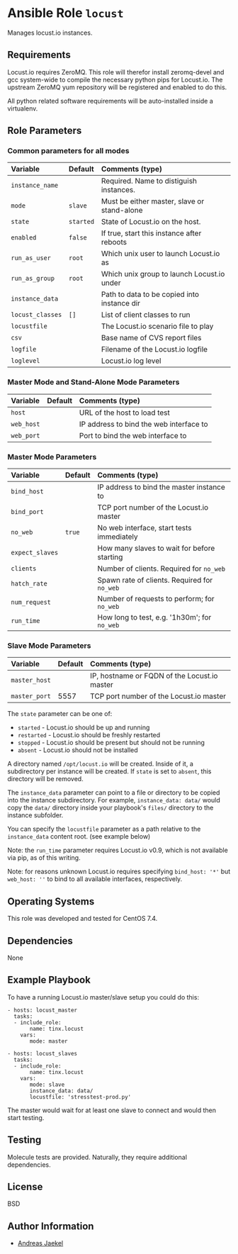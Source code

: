 # Ansible Role `locust`

Manages locust.io instances.

## Requirements

Locust.io requires ZeroMQ. This role will therefor install
zeromq-devel and gcc system-wide to compile the necessary python
pips for Locust.io. The upstream ZeroMQ yum repository will be
registered and enabled to do this.

All python related software requirements will be auto-installed
inside a virtualenv.

## Role Parameters

### Common parameters for all modes

| Variable        | Default   | Comments (type)                              |
| :---            | :---      | :---                                         |
| `instance_name` |           | Required. Name to distiguish instances.      |
| `mode`          | `slave`   | Must be either master, slave or stand-alone  |
| `state`         | `started` | State of Locust.io on the host.              |
| `enabled`       | `false`   | If true, start this instance after reboots   |
| `run_as_user`   | `root`    | Which unix user to launch Locust.io as       |
| `run_as_group`  | `root`    | Which unix group to launch Locust.io under   |
| `instance_data` |           | Path to data to be copied into instance dir  |
| `locust_classes`| `[]`      | List of client classes to run                |
| `locustfile`    |           | The Locust.io scenario file to play          |
| `csv`           |           | Base name of CVS report files                |
| `logfile`       |           | Filename of the Locust.io logfile            |
| `loglevel`      |           | Locust.io log level                          |

### Master Mode and Stand-Alone Mode Parameters

| Variable        | Default   | Comments (type)                              |
| :---            | :---      | :---                                         |
| `host`          |           | URL of the host to load test                 |
| `web_host`      |           | IP address to bind the web interface to      |
| `web_port`      |           | Port to bind the web interface to            |

### Master Mode Parameters

| Variable        | Default   | Comments (type)                              |
| :---            | :---      | :---                                         |
| `bind_host`     |           | IP address to bind the master instance to    |
| `bind_port`     |           | TCP port number of the Locust.io master      |
| `no_web`        | `true`    | No web interface, start tests immediately    |
| `expect_slaves` |           | How many slaves to wait for before starting  |
| `clients`       |           | Number of clients. Required for `no_web`     |
| `hatch_rate`    |           | Spawn rate of clients. Required for `no_web` |
| `num_request`   |           | Number of requests to perform; for `no_web`  |
| `run_time`      |           | How long to test, e.g. '1h30m'; for `no_web` |

### Slave Mode Parameters

| Variable        | Default   | Comments (type)                              |
| :---            | :---      | :---                                         |
| `master_host`   |           | IP, hostname or FQDN of the Locust.io master |
| `master_port`   | 5557      | TCP port number of the Locust.io master      |

The `state` parameter can be one of:

* `started` - Locust.io should be up and running
* `restarted` - Locust.io should be freshly restarted
* `stopped` - Locust.io should be present but should not be running
* `absent` - Locust.io should not be installed

A directory named `/opt/locust.io` will be created. Inside of it, a
subdirectory per instance will be created. If `state` is set to `absent`,
this directory will be removed.

The `instance_data` parameter can point to a file or directory to
be copied into the instance subdirectory. For example, `instance_data: data/`
would copy the `data/` directory inside your playbook's `files/` directory
to the instance subfolder.

You can specify the `locustfile` parameter as a path relative to the
`instance_data` content root. (see example below)

Note: the `run_time` parameter requires Locust.io v0.9, which is not
available via pip, as of this writing.

Note: for reasons unknown Locust.io requires specifying `bind_host: '*'` but `web_host: ''` to bind to all available interfaces, respectively.

## Operating Systems

This role was developed and tested for CentOS 7.4.

## Dependencies

None

## Example Playbook

To have a running Locust.io master/slave setup you could do this:

    - hosts: locust_master
      tasks:
      - include_role:
           name: tinx.locust
        vars:
           mode: master

    - hosts: locust_slaves
      tasks:
      - include_role:
           name: tinx.locust
        vars:
           mode: slave
           instance_data: data/
           locustfile: 'stresstest-prod.py'

The master would wait for at least one slave to connect and would
then start testing.

## Testing

Molecule tests are provided. Naturally, they require additional dependencies.

## License

BSD

## Author Information

 - [Andreas Jaekel](https://github.com/tinx/)

